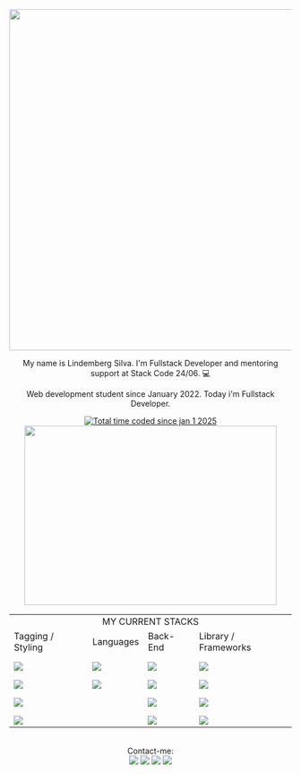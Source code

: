 <div align='center'>
  <img style="width: 38rem;" src='https://encrypted-tbn0.gstatic.com/images?q=tbn:ANd9GcSEvbqPi9NQiUQ5-wbv-NLXm9IGREsj4-bhUQ&s' />

My name is Lindemberg Silva. I'm Fullstack Developer and mentoring support at Stack Code 24/06. 💻<br>

Web development student since January 2022.
Today i'm Fullstack Developer.

<div align="center">
 <a href="https://wakatime.com/@af392b69-f087-4cc0-8389-23e4fcef5a45"><img src="https://wakatime.com/badge/user/af392b69-f087-4cc0-8389-23e4fcef5a45.svg" alt="Total time coded since jan 1 2025" /></a><br>
    <a href="https://wakatime.com"><img src="https://wakatime.com/share/@af392b69-f087-4cc0-8389-23e4fcef5a45/e91b8828-7636-4a92-a6ee-b64cf94d8a9e.svg" width="450px" height="320px" /></a><br>
</div>
<div style="display: flex; align-items: center; justify-content: center">
	<table>
	<tbody>
		<tr>
			<td colspan="4"><div align="center">MY CURRENT STACKS</div></td>
		</tr>
		<tr>
			<td>Tagging / Styling</td>
			<td>Languages</td>
			<td>Back-End</td>
			<td>Library / Frameworks</td>
		</tr>
		<tr>
			<td><img align="center" style="margin-top: 10px;" src="https://img.shields.io/badge/HTML5-E34F26?style=for-the-badge&logo=html5&logoColor=white"></td>
			<td><img align="center" style="margin-top: 10px;" src="https://img.shields.io/badge/JavaScript-F7DF1E?style=for-the-badge&logo=javascript&logoColor=black"></td>
			<td><img align="center" style="margin-top: 10px;" src="https://img.shields.io/badge/Node.js-43853D?style=for-the-badge&logo=node.js&logoColor=white"></td>
			<td><img align="center" style="margin-top: 10px;" src="https://img.shields.io/badge/React-20232A?style=for-the-badge&logo=react&logoColor=61DAFB"></td>
		</tr>
		<tr>
			<td><img align="center" style="margin-top: 10px;" src="https://img.shields.io/badge/CSS3-1572B6?style=for-the-badge&logo=css3&logoColor=white"></td>
			<td><img align="center" style="margin-top: 10px;" src="https://img.shields.io/badge/TypeScript-007ACC?style=for-the-badge&logo=typescript&logoColor=white"></td>
			<td><img align="center" style="margin-top: 10px;" src="https://img.shields.io/badge/PostgreSQL-316192?style=for-the-badge&logo=postgresql&logoColor=white"></td>
			<td><img align="center" style="margin-top: 10px;" src="https://img.shields.io/badge/fastify-202020?style=for-the-badge&logo=fastify&logoColor=white"></td>
		</tr>
		<tr>
			<td><img align="center" style="margin-top: 10px;" src="https://img.shields.io/badge/Tailwind_CSS-38B2AC?style=for-the-badge&logo=tailwind-css&logoColor=white"></td>
			<td></td>
			<td><img align="center" style="margin-top: 10px;" src="https://img.shields.io/badge/Prisma-3982CE?style=for-the-badge&logo=Prisma&logoColor=white"></td>
			<td><img align="center" style="margin-top: 10px;" src="https://img.shields.io/badge/Express%20js-000000?style=for-the-badge&logo=express&logoColor=white"></td>
		</tr>
		<tr>
			<td><img align="center" style="margin-top: 10px;" src="https://img.shields.io/badge/styled--components-DB7093?style=for-the-badge&logo=styled-components&logoColor=white"></td>
			<td></td>
			<td><img align="center" style="margin-top: 10px;" src="https://img.shields.io/badge/MongoDB-4EA94B?style=for-the-badge&logo=mongodb&logoColor=white"></td>
			<td><img align="center" style="margin-top: 10px;" src="https://img.shields.io/badge/next%20js-000000?style=for-the-badge&logo=nextdotjs&logoColor=white"></td>
		</tr>
	</tbody>
</table>
</div><br>
 Contact-me:
<div> 
	<a href="https://portfolio-lindemberg.netlify.app/" target="_blank"><img src="https://img.shields.io/badge/Portfolio-255E63?style=for-the-badge&logo=About.me&logoColor=white" target="_blank"></a>
  <a href = "mailto:lindembergparaiba@gmail.com"><img src="https://img.shields.io/badge/-Gmail-%23333?style=for-the-badge&logo=gmail&logoColor=white" target="_blank"></a>
<!--   <a href="#" target="_blank"><img src="https://img.shields.io/badge/-Instagram-%23E4405F?style=for-the-badge&logo=instagram&logoColor=white" target="_blank"></a> -->
  <a href="https://www.youtube.com/channel/UCI_4mhpz5iYJk-eeZBjqDyA" target="_blank"><img src="https://img.shields.io/badge/YouTube-FF0000?style=for-the-badge&logo=youtube&logoColor=white" target="_blank"></a>
  <a href="https://www.linkedin.com/in/lindembergs/" target="_blank"><img src="https://img.shields.io/badge/-LinkedIn-%230077B5?style=for-the-badge&logo=linkedin&logoColor=white" target="_blank"></a>
</div>
</div>



  
  
